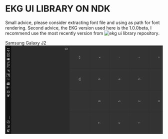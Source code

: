 # EKG UI LIBRARY ON NDK

Small advice, please consider extracting font file and using as path for font rendering.
Second advice, the EKG version used here is the 1.0.0beta, I recommend use the most recently version from ![ekg ui library repository](https://github.com/vokegpu/ekg-ui-library).

Samsung Galaxy J2
![image](splash/splash-working.png?raw=true)
